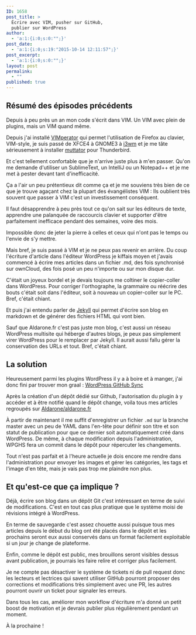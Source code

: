 ```yaml
---
ID: 1658
post_title: >
  Écrire avec VIM, pusher sur GitHub,
  publier sur WordPress
author:
  - 'a:1:{i:0;s:0:"";}'
post_date:
  - 'a:1:{i:0;s:19:"2015-10-14 12:11:57";}'
post_excerpt:
  - 'a:1:{i:0;s:0:"";}'
layout: post
permalink:
  - ""
published: true
---
```

## Résumé des épisodes précédents

Depuis à peu près un an mon code s'écrit dans VIM. Un VIM avec plein de plugins, mais un VIM quand même.

Depuis j'ai installé [VIMperator](http://www.vimperator.org/vimperator/) qui permet l'utilisation de Firefox au clavier, VIM-style, je suis passé de XFCE4 à GNOME3 à [i3wm](http://i3wm.org/) et je me tâte sérieusement à installer [muttator](http://www.vimperator.org/muttator) pour Thunderbird.

Et c'est tellement confortable que je n'arrive juste plus à m'en passer. Qu'on me demande d'utiliser un SublimeText, un IntelliJ ou un Notepad++ et je me met à pester devant tant d'inefficacité.

Ça a l'air un peu prétentieux dit comme ça et je me souviens très bien de ce que je trouve agaçant chez la plupart des évangélistes VIM : Ils oublient très souvent que passer à VIM c'est un investissement conséquent.

Il faut désapprendre à peu près tout ce qu'on sait sur les éditeurs de texte, apprendre une palanquée de raccourcis clavier et supporter d'être parfaitement inefficace pendant des semaines, voire des mois.

Impossible donc de jeter la pierre à celles et ceux qui n'ont pas le temps ou l'envie de s'y mettre.

Mais bref, je suis passé à VIM et je ne peux pas revenir en arrière. Du coup l'écriture d'article dans l'éditeur WordPress je kiffais moyen et j'avais commencé à écrire mes articles dans un fichier .md, des fois synchronisé sur ownCloud, des fois posé un peu n'importe ou sur mon disque dur.

C'était un joyeux bordel et je devais toujours me coltiner le copier-coller dans WordPress. Pour corriger l'orthographe, la grammaire ou réécrire des bouts c'était soit dans l'éditeur, soit à nouveau un copier-coller sur le PC. Bref, c'était chiant.

Et puis j'ai entendu parler de [Jekyll](http://jekyllrb.com/) qui permet d'écrire son blog en markdown et de générer des fichiers HTML qui vont bien.

Sauf que Aldarone.fr c'est pas juste mon blog, c'est aussi un réseau WordPress multisite qui héberge d'autres blogs, je peux pas simplement virer WordPress pour le remplacer par Jekyll. Il aurait aussi fallu gérer la conservation des URLs et tout. Bref, c'était chiant.

## La solution

Heureusement parmi les plugins WordPress il y a à boire et à manger, j'ai donc fini par trouver mon graal : [WordPress GitHub Sync](https://wordpress.org/plugins/wp-github-sync/)

Après la création d'un dépôt dédié sur Github, l'autorisation du plugin à y accéder et à être notifié quand le dépôt change, voila tous mes articles regroupés sur [Aldarone/aldarone.fr](https://github.com/Aldarone/aldarone.fr)

À partir de maintenant il me suffit d'enregistrer un fichier ````.md```` sur la branche master avec un peu de YAML dans l'en-tête pour définir son titre et son statut de publication pour que ce dernier soit automatiquement créé dans WordPress. De même, à chaque modification depuis l'administration, WPGHS fera un commit dans le dépôt pour répercuter les changements.

Tout n'est pas parfait et à l'heure actuelle je dois encore me rendre dans l'administration pour envoyer les images et gérer les catégories, les tags et l'image d'en tête, mais je vais pas trop me plaindre non plus.

## Et qu'est-ce que ça implique ?

Déjà, écrire son blog dans un dépôt Git c'est intéressant en terme de suivi de modifications. C'est en tout cas plus pratique que le système moisi de révisions intégré à WordPress.

En terme de sauvegarde c'est assez chouette aussi puisque tous mes articles depuis le début du blog ont été placés dans le dépôt et les prochains seront eux aussi conservés dans un format facilement exploitable si un jour je change de plateforme.

Enfin, comme le dépôt est public, mes brouillons seront visibles dessus avant publication, je pourrais les faire relire et corriger plus facilement.

Je ne compte pas désactiver le système de tickets ni de pull request donc les lecteurs et lectrices qui savent utiliser GitHub pourront proposer des corrections et modifications très simplement avec une PR, les autres pourront ouvrir un ticket pour signaler les erreurs.

Dans tous les cas, améliorer mon workflow d'écriture m'a donné un petit boost de motivation et je devrais publier plus régulièrement pendant un moment.

À la prochaine !